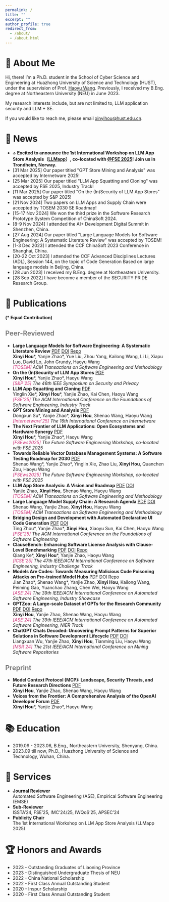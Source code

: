 ```yaml
---
permalink: /
title: ""
excerpt: ""
author_profile: true
redirect_from: 
  - /about/
  - /about.html
---
```


<span class='anchor' id='about-me'></span>
# 🍦 About Me

Hi, there! I’m a Ph.D. student in the School of Cyber Science and Engineering at Huazhong University of Science and Technology (HUST), under the supervision of Prof. [Haoyu Wang](https://howiepku.github.io/). Previously, I received my B.Eng. degree at Northeastern University (NEU) in June 2023. 

My research interests include, but are not limited to, LLM application security and LLM + SE.

If you would like to reach me, please email [xinyihou@hust.edu.cn](xinyihou@hust.edu.cn).

# 🌷 News

- 🔝 **Excited to announce the 1st International Workshop on LLM App Store Analysis（[LLMapp](https://llmappworkshop.github.io/)）, co-located with [@FSE 2025](https://conf.researchr.org/home/fse-2025)! Join us in Trondheim, Norway.**
- [31 Mar 2025] Our paper titled "GPT Store Mining and Analysis" was accepted by Internetware 2025!
- [25 Mar 2025] Our paper titled "LLM App Squatting and Cloning" was accepted by FSE 2025, Industry Track!
- [11 Mar 2025] Our paper titled "On the (In)Security of LLM App Stores" was accepted by S&P 2025!
- [21 Nov 2024] Two papers on LLM Apps and Supply Chain were accepted by TOSEM 2030 SE Roadmap!
- [15-17 Nov 2024] We won the third prize in the Software Research Prototype System Competition of ChinaSoft 2024.
- [8-9 Nov 2024] I attended the AI+ Development Digital Summit in Shenzhen, China.
- [27 Aug 2024] Our paper titled "Large Language Models for Software Engineering: A Systematic Literature Review" was accepted by TOSEM!
- [1-3 Dec 2023] I attended the CCF ChinaSoft 2023 Conference in Shanghai, China.
- [20-22 Oct 2023] I attended the CCF Advanced Disciplines Lectures (ADL), Session 144, on the topic of Code Generation Based on large language models in Beijing, China.
- [28 Jun 2023] I received my B.Eng. degree at Northeastern University. 
- [28 Sep 2022] I have become a member of the SECURITY PRIDE Research Group.

# 📜 Publications 

**(\* Equal Contribution)**

## <span style="color:grey">Peer-Reviewed</span>

* **Large Language Models for Software Engineering: A Systematic Literature Review** [<span class="pdf">PDF</span>](https://xinyi-hou.github.io/files/hou2023large.pdf) [<span class="doi">DOI</span>](https://dl.acm.org/doi/10.1145/3695988) [<span class="repo">Repo</span>](https://github.com/xinyi-hou/LLM4SE_SLR)
  <br>**Xinyi Hou**\*, Yanjie Zhao\*, Yue Liu, Zhou Yang, Kailong Wang, Li Li, Xiapu Luo, David Lo, John Grundy, Haoyu Wang
  <br>*<span style="color:#cd3278">\[TOSEM\]</span> ACM Transactions on Software Engineering and Methodology* 
* **On the (In)Security of LLM App Stores** [<span class="pdf">PDF</span>](https://xinyi-hou.github.io/files/hou2025insecurity.pdf)
    <br>**Xinyi Hou**\*, Yanjie Zhao\*, Haoyu Wang
    <br>*<span style="color:#cd3278">\[S&P'25\]</span> The 46th IEEE Symposium on Security and Privacy* 
* **LLM App Squatting and Cloning** [<span class="pdf">PDF</span>](https://xinyi-hou.github.io/files/xie2024squatting.pdf)
    <br>Yinglin Xie\*, **Xinyi Hou**\*, Yanjie Zhao, Kai Chen, Haoyu Wang
    <br>*<span style="color:#cd3278">\[FSE'25\]</span> The ACM International Conference on the Foundations of Software Engineering, Industry Track* 
* **GPT Store Mining and Analysis** [<span class="pdf">PDF</span>](https://arxiv.org/pdf/2405.10210)
    <br>Dongxun Su\*, Yanjie Zhao\*, **Xinyi Hou**, Shenao Wang, Haoyu Wang
    <br>*<span style="color:#cd3278">\[Internetware'25\]</span> The 16th International Conference on Internetware*
* **The Next Frontier of LLM Applications: Open Ecosystems and Hardware Synergy** [<span class="pdf">PDF</span>](https://arxiv.org/pdf/2503.04596)
    <br>**Xinyi Hou**\*, Yanjie Zhao\*, Haoyu Wang
    <br>*<span style="color:#cd3278">\[FSEws2025\]</span> The Future Software Engineering Workshop, co-located with FSE 2025*
* **Towards Reliable Vector Database Management Systems: A Software Testing Roadmap for 2030** [<span class="pdf">PDF</span>](https://arxiv.org/pdf/2502.20812)
    <br>Shenao Wang\*, Yanjie Zhao\*, Yinglin Xie, Zhao Liu, **Xinyi Hou**, Quanchen Zou, Haoyu Wang
    <br>*<span style="color:#cd3278">\[FSEws2025\]</span> The Future Software Engineering Workshop, co-located with FSE 2025*
* **LLM App Store Analysis: A Vision and Roadmap**  [<span class="pdf">PDF</span>](https://xinyi-hou.github.io/files/zhao2024llm.pdf) [<span class="doi">DOI</span>](https://dl.acm.org/doi/10.1145/3708530)
    <br>Yanjie Zhao, **Xinyi Hou**, Shenao Wang, Haoyu Wang
    <br>*<span style="color:#cd3278">\[TOSEM\]</span> ACM Transactions on Software Engineering and Methodology*
* **Large Language Model Supply Chain: A Research Agenda** [<span class="pdf">PDF</span>](https://xinyi-hou.github.io/files/wang2024large.pdf) [<span class="doi">DOI</span>](https://dl.acm.org/doi/10.1145/3708531)
    <br>Shenao Wang, Yanjie Zhao, **Xinyi Hou**, Haoyu Wang
    <br>*<span style="color:#cd3278">\[TOSEM\]</span> ACM Transactions on Software Engineering and Methodology* 
* **Bridging Design and Development with Automated Declarative UI Code Generation** [<span class="pdf">PDF</span>](https://xinyi-hou.github.io/files/zhou2024bridging.pdf) [<span class="doi">DOI</span>](https://arxiv.org/abs/2409.11667)
    <br>Ting Zhou\*, Yanjie Zhao\*, **Xinyi Hou**, Xiaoyu Sun, Kai Chen, Haoyu Wang
    <br>*<span style="color:#cd3278">\[FSE'25\]</span> The ACM International Conference on the Foundations of Software Engineering*
* **ClauseBench: Enhancing Software License Analysis with Clause-Level Benchmarking**  [<span class="pdf">PDF</span>](https://xinyi-hou.github.io/files/ke2024clausebench.pdf) [<span class="doi">DOI</span>](https://conf.researchr.org/details/icse-2025/icse-2025-industry-challenge-track/3/ClauseBench-Enhancing-Software-License-Analysis-with-Clause-Level-Benchmarking) [<span class="repo">Repo</span>](https://github.com/security-pride/CLAUSEBENCH)
    <br>Qiang Ke\*, **Xinyi Hou**\*, Yanjie Zhao, Haoyu Wang
    <br>*<span style="color:#cd3278">\[ICSE'25\]</span> The 47th IEEE/ACM International Conference on Software Engineering, Industry Challenge Track*
* **Models Are Codes: Towards Measuring Malicious Code Poisoning Attacks on Pre-trained Model Hubs**  [<span class="pdf">PDF</span>](https://xinyi-hou.github.io/files/zhao2024models.pdf) [<span class="doi">DOI</span>](https://dl.acm.org/doi/10.1145/3691620.3695271) [<span class="repo">Repo</span>](https://github.com/security-pride/MalHug)
    <br>Jian Zhao\*, Shenao Wang\*, Yanjie Zhao, **Xinyi Hou**, Kailong Wang, Peiming Gao, Yuanchao Zhang, Chen Wei, Haoyu Wang
    <br>*<span style="color:#cd3278">\[ASE'24\]</span> The 39th IEEE/ACM International Conference on Automated Software Engineering, Industry Showcase*
* **GPTZoo: A Large-scale Dataset of GPTs for the Research Community** [<span class="pdf">PDF</span>](https://xinyi-hou.github.io/files/hou2024gptzoo.pdf) [<span class="doi">DOI</span>](https://dl.acm.org/doi/10.1145/3691620.3695309) [<span class="repo">Repo</span>](https://github.com/security-pride/GPTZoo)
    <br>**Xinyi Hou**, Yanjie Zhao, Shenao Wang, Haoyu Wang
    <br>*<span style="color:#cd3278">\[ASE'24\]</span> The 39th IEEE/ACM International Conference on Automated Software Engineering, NIER Track* 
* **ChatGPT Chats Decoded: Uncovering Prompt Patterns for Superior Solutions in Software Development Lifecycle** [<span class="pdf">PDF</span>](https://xinyi-hou.github.io/files/wu2024chatgpt.pdf) [<span class="doi">DOI</span>](https://ieeexplore.ieee.org/abstract/document/10555800)
    <br>Liangxuan Wu, Yanjie Zhao, **Xinyi Hou**, Tianming Liu, Haoyu Wang
    <br>*<span style="color:#cd3278">\[MSR'24\]</span> The 21st IEEE/ACM International Conference on Mining Software Repositories* 

## <span style="color:grey">Preprint</span> 

* **Model Context Protocol (MCP): Landscape, Security Threats, and Future Research Directions** [<span class="pdf">PDF</span>](https://arxiv.org/pdf/2503.23278)
    <br>**Xinyi Hou**, Yanjie Zhao, Shenao Wang, Haoyu Wang 
* **Voices from the Frontier: A Comprehensive Analysis of the OpenAI Developer Forum** [<span class="pdf">PDF</span>](https://arxiv.org/pdf/2408.01687)
    <br>**Xinyi Hou**\*, Yanjie Zhao\*, Haoyu Wang 

  
# 📚 Education

* 2019.09 - 2023.06, B.Eng., Northeastern University, Shenyang, China.
* 2023.09 till now, Ph.D., Huazhong University of Science and Technology, Wuhan, China.

# 💼 Services
* **Journal Reviewer**
    <br>Automated Software Engineering (ASE), Empirical Software Engineering (EMSE)
* **Sub-Reviewer**
    <br>ISSTA’24, FSE’25, IMC’24/25, IWQoS’25, APSEC’24
* **Publicity Chair**
    <br>The 1st International Workshop on LLM App Store Analysis (LLMapp 2025)
  
# 🏆 Honors and Awards
* 2023 - Outstanding Graduates of Liaoning Province
* 2023 - Distinguished Undergraduate Thesis of NEU
* 2022 - China National Scholarship
* 2022 - First Class Annual Outstanding Student
* 2020 - Inspur Scholarship  
* 2020 - First Class Annual Outstanding Student

<br>
<br>
<br>
